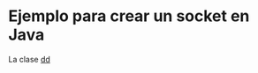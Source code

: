# Ejemplo para crear un socket en Java
La clase [dd](https://github.com/manviny/PSP/blob/master/sockets/MultiThreadedServer.java)
